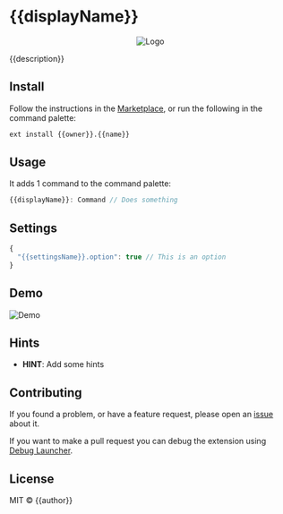 # {{displayName}}

<p align="center">
	<img src="https://raw.githubusercontent.com/{{owner}}/{{name}}/master/resources/logo-128x128.png" alt="Logo">
</p>

{{description}}

## Install

Follow the instructions in the [Marketplace](https://marketplace.visualstudio.com/items?itemName={{owner}}.{{name}}), or run the following in the command palette:

```sh
ext install {{owner}}.{{name}}
```

## Usage

It adds 1 command to the command palette:

```js
{{displayName}}: Command // Does something
```

## Settings

```js
{
  "{{settingsName}}.option": true // This is an option
}
```

## Demo

![Demo](resources/demo.gif)

## Hints

- **HINT**: Add some hints

## Contributing

If you found a problem, or have a feature request, please open an [issue](https://github.com/{{owner}}/{{name}}/issues) about it.

If you want to make a pull request you can debug the extension using [Debug Launcher](https://marketplace.visualstudio.com/items?itemName=fabiospampinato.vscode-debug-launcher).

## License

MIT © {{author}}
